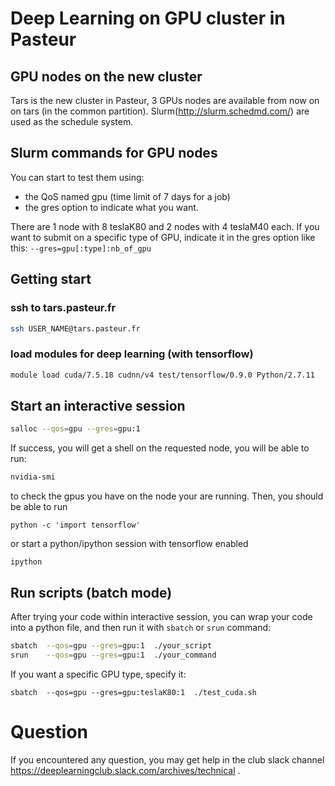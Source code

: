 # Deep Learning on GPU cluster in Pasteur

## GPU nodes on the new cluster
Tars is the new cluster in Pasteur, 3 GPUs nodes are available from now on on tars (in the common partition).
Slurm(http://slurm.schedmd.com/) are used as the schedule system.

## Slurm commands for GPU nodes
You can start to test them using:
* the QoS named gpu (time limit of 7 days for a job)
* the gres option to indicate what you want.

There are 1 node with 8 teslaK80 and 2 nodes with 4 teslaM40 each.
If you want to submit on a specific type of GPU, indicate it in the gres option like this: `--gres=gpu[:type]:nb_of_gpu`

## Getting start
### ssh to tars.pasteur.fr
```bash
ssh USER_NAME@tars.pasteur.fr
```
### load modules for deep learning (with tensorflow)
```bash
module load cuda/7.5.18 cudnn/v4 test/tensorflow/0.9.0 Python/2.7.11
```
## Start an interactive session
```bash
salloc --qos=gpu --gres=gpu:1
```
If success, you will get a shell on the requested node, you will be able to run:
```bash
nvidia-smi
```
to check the gpus you have on the node your are running.
Then, you should be able to run
```
python -c 'import tensorflow'
```
or start a python/ipython session with tensorflow enabled
```
ipython
```

## Run scripts (batch mode)
After trying your code within interactive session, you can wrap your code into a python file, and then run it with `sbatch` or `srun` command:
```bash
sbatch  --qos=gpu --gres=gpu:1  ./your_script
srun    --qos=gpu --gres=gpu:1  ./your_command
```
If you want a specific GPU type, specify it:
```
sbatch  --qos=gpu --gres=gpu:teslaK80:1  ./test_cuda.sh
```
# Question
If you encountered any question, you may get help in the club slack channel https://deeplearningclub.slack.com/archives/technical .


